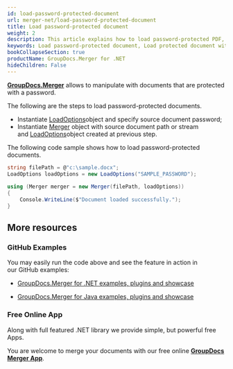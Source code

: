 ```yaml
---
id: load-password-protected-document
url: merger-net/load-password-protected-document
title: Load password-protected document
weight: 2
description: This article explains how to load password-protected PDF, Word, Excel, PowerPoint documents when using GroupDocs.Merger for .NET.
keywords: Load password-protected document, Load protected document with GroupDocs.Merger
bookCollapseSection: true
productName: GroupDocs.Merger for .NET
hideChildren: False
---
```

**[GroupDocs.Merger](https://products.groupdocs.com/merger/net)** allows to manipulate with documents that are protected with a password.

The following are the steps to load password-protected documents.

*   Instantiate [LoadOptions](https://apireference.groupdocs.com/net/merger/groupdocs.merger.domain.options/loadoptions)object and specify source document password;
*   Instantiate [Merger](https://apireference.groupdocs.com/net/merger/groupdocs.merger/merger) object with source document path or stream and [LoadOptions](https://apireference.groupdocs.com/net/merger/groupdocs.merger.domain.options/loadoptions)object created at previous step.

The following code sample shows how to load password-protected documents.

```csharp
string filePath = @"c:\sample.docx";
LoadOptions loadOptions = new LoadOptions("SAMPLE_PASSWORD");
 
using (Merger merger = new Merger(filePath, loadOptions))
{
	Console.WriteLine($"Document loaded successfully.");                
}    
```

## More resources

### GitHub Examples 

You may easily run the code above and see the feature in action in our GitHub examples:

*   [GroupDocs.Merger for .NET examples, plugins and showcase](https://github.com/groupdocs-merger/GroupDocs.Merger-for-.NET)
    
*   [GroupDocs.Merger for Java examples, plugins and showcase](https://github.com/groupdocs-merger/GroupDocs.Merger-for-Java)
    

### Free Online App 

Along with full featured .NET library we provide simple, but powerful free Apps.

You are welcome to merge your documents with our free online **[GroupDocs Merger App](https://products.groupdocs.app/merger)**.
